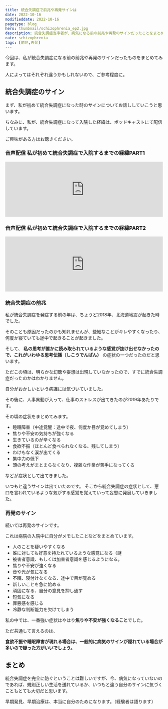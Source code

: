 ```yaml
---
title: 統合失調症で前兆や再発サインは
date: 2022-10-16
modifieddate: 2022-10-16
pagetype: blog
hero: thumbnail/schizophrenia_ep2.jpg
description: 統合失調症当事者が、病気になる前の前兆や再発のサインだったことをまとめてみました。
cate: schizophrenia
tags: [前兆,再発]
---
```


今回は、私が統合失調症になる前の前兆や再発のサインだったものをまとめてみます。

人によってはそれぞれ違うかもしれないので、ご参考程度に。

## 統合失調症のサイン

まず、私が初めて統合失調症になった時のサインについてお話ししていこうと思います。

ちなみに、私が、統合失調症になって入院した経緯は、ポッドキャストにて配信しています。

ご興味がある方はお聴きください。

### 音声配信 私が初めて統合失調症で入院するまでの経緯PART1

<iframe allow="autoplay *; encrypted-media *; fullscreen *; clipboard-write" frameborder="0" height="175" style="width:100%;max-width:660px;overflow:hidden;background:transparent;" sandbox="allow-forms allow-popups allow-same-origin allow-scripts allow-storage-access-by-user-activation allow-top-navigation-by-user-activation" src="https://embed.podcasts.apple.com/us/podcast/%E7%A7%81%E3%81%8C%E5%88%9D%E3%82%81%E3%81%A6%E7%B5%B1%E5%90%88%E5%A4%B1%E8%AA%BF%E7%97%87%E3%81%A7%E5%85%A5%E9%99%A2%E3%81%99%E3%82%8B%E3%81%BE%E3%81%A7%E3%81%AE%E7%B5%8C%E7%B7%AF-part1/id1649348148?i=1000582530633"></iframe>

### 音声配信 私が初めて統合失調症で入院するまでの経緯PART2

<iframe allow="autoplay *; encrypted-media *; fullscreen *; clipboard-write" frameborder="0" height="175" style="width:100%;max-width:660px;overflow:hidden;background:transparent;" sandbox="allow-forms allow-popups allow-same-origin allow-scripts allow-storage-access-by-user-activation allow-top-navigation-by-user-activation" src="https://embed.podcasts.apple.com/us/podcast/%E7%A7%81%E3%81%8C%E5%88%9D%E3%82%81%E3%81%A6%E7%B5%B1%E5%90%88%E5%A4%B1%E8%AA%BF%E7%97%87%E3%81%A7%E5%85%A5%E9%99%A2%E3%81%99%E3%82%8B%E3%81%BE%E3%81%A7%E3%81%AE%E7%B5%8C%E7%B7%AF-part2/id1649348148?i=1000582530553"></iframe>

### 統合失調症の前兆

私が統合失調症を発症する前の年は、ちょうど2018年、北海道地震が起きた時でした。

そのことも原因だったのかも知れませんが、些細なことがキレやすくなったり、何度か寝ていても途中で起きることが起きました。

そして、 **私の思考が誰かに読み取られているような感覚が抜け出せなかったので、これがいわゆる思考伝播（しこうでんぱん）** の症状の一つだったのだと思います。

ただこの頃は、明らかな幻聴や妄想は出現していなかったので、すでに統合失調症だったのかはわかりません。

自分がおかしいという病識には気づいていました。

その後に、人事異動が入って、仕事のストレスが出てきたのが2019年あたりです。

その頃の症状をまとめてみます。

- 睡眠障害（中途覚醒：途中で夜、何度か目が覚めてしまう）
- 焦りや不安の気持ちが強くなる
- 生きているのが辛くなる
- 食欲不振（ほとんど食べられなくなる、残してしまう）
- わけもなく涙が出てくる
- 集中力の低下
- 頭の考えがまとまらなくなり、複雑な作業が苦手になってくる

などが症状として出てきました。

いつもと違うサインは出ていたのです。
そこから統合失調症の症状として、悪口を言われているような気がする感覚を覚えていって妄想に発展していきました。

### 再発のサイン

続いては再発のサインです。

これは病院の入院中に自分がメモしたことなどをまとめています。


- 人のことを疑いやすくなる
- 誰に対しても好意を持たれているような感覚になる（謎
- 被害者意識、もしくは加害者意識を感じるようになる。
- 焦りや不安が強くなる
- 音や光が気になる
- 不眠、寝付けなくなる、途中で目が覚める
- 新しいことを急に始める
- 頑固になる、自分の意見を押し通す
- 短気になる
- 罪悪感を感じる
- 冷静な判断能力を欠けてしまう

私の中では、一番強い症状はやはり**焦りや不安が強くなること**でした。

ただ共通して言えるのは、

**食欲不振や睡眠障害が現れる場合は、一般的に病気のサインが隠れている場合が多いので疑った方がいいでしょう。**

## まとめ

統合失調症を完全に防ぐということは難しいですが、今、病気になっていないのであれば、規則正しい生活を送れているか、いつもと違う自分のサインに気づくこともとても大切だと思います。

早期発見、早期治療は、本当に自分のためになります。（経験者は語ります）



